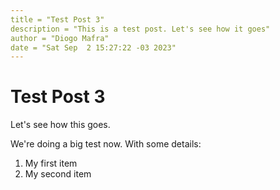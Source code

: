 ```yaml
---
title = "Test Post 3"
description = "This is a test post. Let's see how it goes"
author = "Diogo Mafra"
date = "Sat Sep  2 15:27:22 -03 2023"
---
```


# Test Post 3

Let's see how this goes.

We're doing a big test now. With some details:

1. My first item
2. My second item

